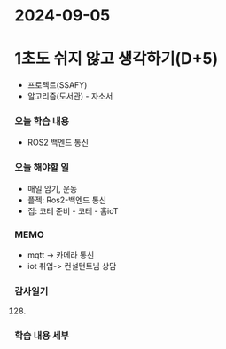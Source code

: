 # 2024-09-05

# 1초도 쉬지 않고 생각하기(D+5)
-  프로젝트(SSAFY)
-  알고리즘(도서관) - 자소서

### 오늘 학습 내용
- ROS2 백엔드 통신

### 오늘 해야할 일
- 매일 암기, 운동
- 플젝: Ros2-백엔드 통신
- 집: 코테 준비 - 코테 - 홈ioT

### MEMO
- mqtt -> 카메라 통신
- iot 취업-> 컨설턴트님 상담


### 감사일기
128. 

### 학습 내용 세부
